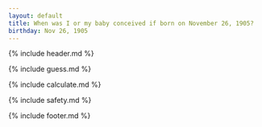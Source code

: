 ```yaml
---
layout: default
title: When was I or my baby conceived if born on November 26, 1905?
birthday: Nov 26, 1905
---
```


{% include header.md %}

{% include guess.md %}

{% include calculate.md %}

{% include safety.md %}

{% include footer.md %}



